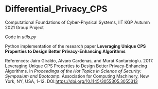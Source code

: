 # Differential_Privacy_CPS

Computational Foundations of Cyber-Physical Systems, IIT KGP Autumn 2021 Group Project

Code in *utils.py*

Python implementation of the research paper **Leveraging Unique CPS Properties to Design Better Privacy-Enhancing Algorithms**

References:
Jairo Giraldo, Alvaro Cardenas, and Murat Kantarcioglu. 2017. Leveraging Unique CPS Properties to Design Better Privacy-Enhancing Algorithms. In _Proceedings of the Hot Topics in Science of Security: Symposium and Bootcamp_. Association for Computing Machinery, New York, NY, USA, 1–12. DOI:https://doi.org/10.1145/3055305.3055313

